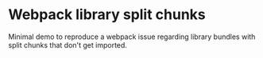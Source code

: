 # Webpack library split chunks

Minimal demo to reproduce a webpack issue regarding library bundles with split chunks that don't get imported.
